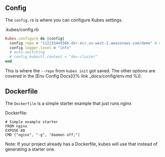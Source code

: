 ## Config

The `config.rb` is where you can configure Kubes settings.

.kubes/config.rb

```ruby
Kubes.configure do |config|
  config.repo = "112233445566.dkr.ecr.us-west-2.amazonaws.com/demo" # may be gcr.io/project-123/demo
  config.logger.level = "info"
  # auto-switching
  # config.kubectl.context = "dev-cluster"
end
```

This is where the `--repo` from `kubes init` got saved.  The other options are covered in the [Env Config Docs]({% link _docs/config/env.md %}).

## Dockerfile

The `Dockerfile` is a simple starter example that just runs nginx

Dockerfile:

    # Simple example starter
    FROM nginx
    EXPOSE 80
    CMD ["nginx", "-g", "daemon off;"]

Note: If your project already has a Dockerfile, kubes will use that instead of generating a starter one.
